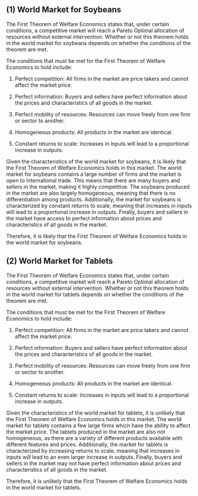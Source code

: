 

## (1) World Market for Soybeans

The First Theorem of Welfare Economics states that, under certain conditions, a competitive market will reach a Pareto Optimal allocation of resources without external intervention. Whether or not this theorem holds in the world market for soybeans depends on whether the conditions of the theorem are met.

The conditions that must be met for the First Theorem of Welfare Economics to hold include:

1. Perfect competition: All firms in the market are price takers and cannot affect the market price.

2. Perfect information: Buyers and sellers have perfect information about the prices and characteristics of all goods in the market.

3. Perfect mobility of resources: Resources can move freely from one firm or sector to another.

4. Homogeneous products: All products in the market are identical.

5. Constant returns to scale: Increases in inputs will lead to a proportional increase in outputs.

Given the characteristics of the world market for soybeans, it is likely that the First Theorem of Welfare Economics holds in this market. The world market for soybeans contains a large number of firms and the market is open to international trade. This means that there are many buyers and sellers in the market, making it highly competitive. The soybeans produced in the market are also largely homogeneous, meaning that there is no differentiation among products. Additionally, the market for soybeans is characterized by constant returns to scale, meaning that increases in inputs will lead to a proportional increase in outputs. Finally, buyers and sellers in the market have access to perfect information about prices and characteristics of all goods in the market.

Therefore, it is likely that the First Theorem of Welfare Economics holds in the world market for soybeans.

## (2) World Market for Tablets

The First Theorem of Welfare Economics states that, under certain conditions, a competitive market will reach a Pareto Optimal allocation of resources without external intervention. Whether or not this theorem holds in the world market for tablets depends on whether the conditions of the theorem are met.

The conditions that must be met for the First Theorem of Welfare Economics to hold include:

1. Perfect competition: All firms in the market are price takers and cannot affect the market price.

2. Perfect information: Buyers and sellers have perfect information about the prices and characteristics of all goods in the market.

3. Perfect mobility of resources: Resources can move freely from one firm or sector to another.

4. Homogeneous products: All products in the market are identical.

5. Constant returns to scale: Increases in inputs will lead to a proportional increase in outputs.

Given the characteristics of the world market for tablets, it is unlikely that the First Theorem of Welfare Economics holds in this market. The world market for tablets contains a few large firms which have the ability to affect the market price. The tablets produced in the market are also not homogeneous, as there are a variety of different products available with different features and prices. Additionally, the market for tablets is characterized by increasing returns to scale, meaning that increases in inputs will lead to an even larger increase in outputs. Finally, buyers and sellers in the market may not have perfect information about prices and characteristics of all goods in the market.

Therefore, it is unlikely that the First Theorem of Welfare Economics holds in the world market for tablets.